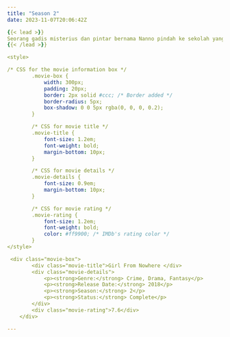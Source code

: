 ```yaml
---
title: "Season 2"
date: 2023-11-07T20:06:42Z

{{< lead >}}
Seorang gadis misterius dan pintar bernama Nanno pindah ke sekolah yang berbeda, mengungkap kebohongan dan kelakuan buruk para siswa dan dosen di setiap kesempatan.
{{< /lead >}}

<style>

/* CSS for the movie information box */
        .movie-box {
            width: 300px;
            padding: 20px;
            border: 2px solid #ccc; /* Border added */
            border-radius: 5px;
            box-shadow: 0 0 5px rgba(0, 0, 0, 0.2);
        }

        /* CSS for movie title */
        .movie-title {
            font-size: 1.2em;
            font-weight: bold;
            margin-bottom: 10px;
        }

        /* CSS for movie details */
        .movie-details {
            font-size: 0.9em;
            margin-bottom: 10px;
        }

        /* CSS for movie rating */
        .movie-rating {
            font-size: 1.2em;
            font-weight: bold;
            color: #ff9900; /* IMDb's rating color */
        }
</style>

 <div class="movie-box">
        <div class="movie-title">Girl From Nowhere </div>
        <div class="movie-details">
            <p><strong>Genre:</strong> Crime, Drama, Fantasy</p>
            <p><strong>Release Date:</strong> 2018</p>
            <p><strong>Season:</strong> 2</p>
            <p><strong>Status:</strong> Complete</p>
        </div>
        <div class="movie-rating">7.6</div>
    </div>

---
```

